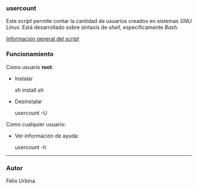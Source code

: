 ### usercount

Este _script_ permite contar la cantidad de usuarios creados en sistemas _GNU Linux_. Está desarrollado sobre sintaxis de _shell_, específicamente _Bash_.

<a href="https://wiki.nuxpy.com/index.php/Usercount">Información general del <i>script</i></a>

### Funcionamiento

Como usuario **root**:

* Instalar

    sh install.sh

* Desinstalar
 
    usercount -U

Como cualquier usuario:

* Ver información de ayuda:

    usercount -h

---
### Autor
Félix Urbina
